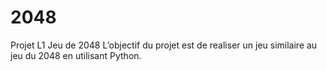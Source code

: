 # 2048
Projet L1 Jeu de 2048
L’objectif du projet est de realiser un jeu similaire au jeu du 2048 en utilisant Python.
